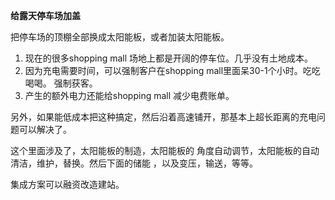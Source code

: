 **给露天停车场加盖**

把停车场的顶棚全部换成太阳能板，或者加装太阳能板。

1. 现在的很多shopping mall 场地上都是开阔的停车位。几乎没有土地成本。
2. 因为充电需要时间，可以强制客户在shopping mall里面呆30-1个小时。吃吃喝喝。 强制获客。
3. 产生的额外电力还能给shopping mall 减少电费账单。

  

  

另外，如果能低成本把这种搞定，然后沿着高速铺开，那基本上超长距离的充电问题可以解决了。

这个里面涉及了，太阳能板的制造，太阳能板的 角度自动调节，太阳能板的自动清洁，维护，替换。然后下面的储能 ，以及变压，输送，等等。

集成方案可以融资改造建站。